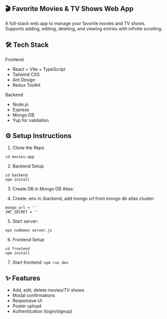 ## 🎬 Favorite Movies & TV Shows Web App
A full-stack web app to manage your favorite movies and TV shows. Supports adding, editing, deleting, and viewing entries with infinite scrolling.

## 🛠 Tech Stack
Frontend
- React + Vite + TypeScript
- Tailwind CSS
- Ant Design
- Redux Toolkit

Backend
- Node.js
- Express
- Mongo DB
- Yup for validation

## ⚙️ Setup Instructions
1. Clone the Repo
```git clone https://github.com/your-username/movies-app.git 
cd movies-app
```

2. Backend Setup
```
cd backend
npm install
```

3. Create DB in Mongo DB Atlas:

4. Create .env in /backend, add mongo url from mongo db atlas cluster:
```
mongo_url = ''
JWT_SECRET = ''
```

5. Start server:
```
npx nodemon server.js
```

6. Frontend Setup
```
cd frontend
npm install
```

7. Start frontend:
```npm run dev```

## ✨ Features
- Add, edit, delete movies/TV shows
- Modal confirmations
- Responsive UI
- Poster upload
- Authentication (login/signup)
